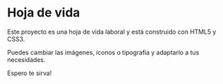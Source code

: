 # Hoja de vida
Este proyecto es una hoja de vida laboral y está construido con HTML5 y CSS3.

Puedes cambiar las imágenes, íconos o tipografía y adaptarlo a tus necesidades.

Espero te sirva!
